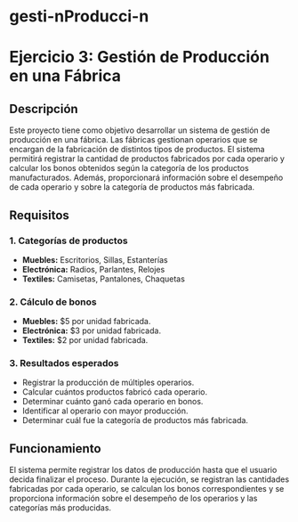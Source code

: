 # gesti-nProducci-n


# Ejercicio 3: Gestión de Producción en una Fábrica

## Descripción

Este proyecto tiene como objetivo desarrollar un sistema de gestión de producción en una fábrica. Las fábricas gestionan operarios que se encargan de la fabricación de distintos tipos de productos. El sistema permitirá registrar la cantidad de productos fabricados por cada operario y calcular los bonos obtenidos según la categoría de los productos manufacturados. Además, proporcionará información sobre el desempeño de cada operario y sobre la categoría de productos más fabricada.

## Requisitos

### 1. Categorías de productos

- **Muebles:** Escritorios, Sillas, Estanterías
- **Electrónica:** Radios, Parlantes, Relojes
- **Textiles:** Camisetas, Pantalones, Chaquetas

### 2. Cálculo de bonos

- **Muebles:** $5 por unidad fabricada.
- **Electrónica:** $3 por unidad fabricada.
- **Textiles:** $2 por unidad fabricada.

### 3. Resultados esperados

- Registrar la producción de múltiples operarios.
- Calcular cuántos productos fabricó cada operario.
- Determinar cuánto ganó cada operario en bonos.
- Identificar al operario con mayor producción.
- Determinar cuál fue la categoría de productos más fabricada.

## Funcionamiento

El sistema permite registrar los datos de producción hasta que el usuario decida finalizar el proceso. Durante la ejecución, se registran las cantidades fabricadas por cada operario, se calculan los bonos correspondientes y se proporciona información sobre el desempeño de los operarios y las categorías más producidas.


